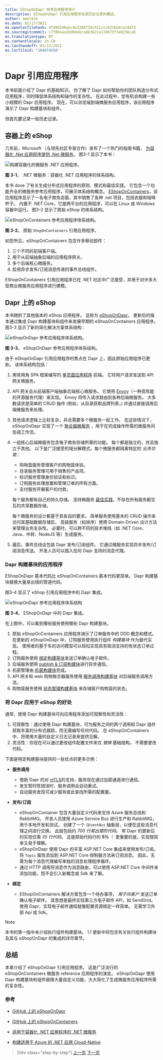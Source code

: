```yaml
---
title: EShopOnDapr 参考应用程序简介
description: EShopOnDapr 引用应用程序及其历史记录的概述。
author: amolenk
ms.date: 02/17/2021
ms.openlocfilehash: 47d99246eec8e3288738c911cccb23bb9cac8df3
ms.sourcegitcommit: c7f0beaa2bd66ebca86362ca17d673f7e8256ca6
ms.translationtype: MT
ms.contentlocale: zh-CN
ms.lasthandoff: 03/23/2021
ms.locfileid: "104874558"
---
```

# <a name="dapr-reference-application"></a>Dapr 引用应用程序

本书前面介绍了 Dapr 的基础知识。 你了解了 Dapr 如何帮助你的团队构造分布式应用程序，同时降低体系结构和操作的复杂性。 在此过程中，您有机会构建一些小规模的 Dapr 应用程序。 现在，可以浏览端到端微服务应用程序，该应用程序演示了 Dapr 构建基块和组件。

但首先要记录一些历史记录。

## <a name="eshop-on-containers"></a>容器上的 eShop

几年前，Microsoft （与领先社区专家合作）发布了一个热门的指南书籍， [为容器化 .Net 应用程序提供 .Net 微服务](https://dotnet.microsoft.com/download/e-book/microservices-architecture/pdf)。 图3-1 显示了本书：

![构建容器化的微服务 .NET 应用程序。](./media/reference-application/architecting-microservices-book.png)

**图 3-1**。 .NET 微服务：容器化 .NET 应用程序的体系结构。

本书 dove 了有关生成分布式应用程序的原则、模式和最佳实践。 它包含一个功能齐全的微服务参考应用程序，可展示体系结构概念。 [EShopOnContainers](https://github.com/dotnet-architecture/eShopOnContainers)，该应用程序显示了一名电子商务店面，其中销售了各种 .net 项目，包括衣服和咖啡杯子。  内置于 .NET Core，它是跨平台的应用程序，可以在 Linux 或 Windows 容器中运行。 图3-2 显示了原始 eShop 的体系结构。

![eShopOnContainers 参考应用程序体系结构。](./media/reference-application/eshop-on-containers.png)

**图 3-2**。 原始 `ShopOnContainers` 引用应用程序。

如您所见，eShopOnContainers 包含许多移动部件：

1. 三个不同的前端客户端。
1. 用于从前端抽象后端的应用程序网关。
1. 多个后端核心微服务。
1. 启用异步发布/订阅消息传递的事件总线组件。

EShopOnContainers 引用应用程序已在 .NET 社区中广泛接受，并用于对许多大型商业微服务应用程序进行建模。

## <a name="eshop-on-dapr"></a>Dapr 上的 eShop

本书随附了其他版本的 eShop 应用程序。 这称为 [eShopOnDapr](https://github.com/dotnet-architecture/eShopOnDapr)。 更新后的版本通过集成 Dapr 构建基块和组件来发展早期的 eShopOnContainers 应用程序。 图3-3 显示了新的简化解决方案体系结构：  

![eShopOnDapr 参考应用程序体系结构。](./media/reference-application/eshop-on-dapr.png)

**图 3-3**。 eShopOnDapr 参考应用程序体系结构。

由于 eShopOnDapr 引用应用程序的焦点在 Dapr 上，因此原始应用程序已更新。 该体系结构包括：

1. 用常用角 SPA 框架编写的 [单页面应用程序](/archive/msdn-magazine/2013/november/asp-net-single-page-applications-build-modern-responsive-web-apps-with-asp-net) 前端。 它将用户请求发送到 API 网关微服务。

1. API 网关会从前端客户端抽象后端核心微服务。 它使用 [Envoy](https://www.envoyproxy.io/)（一种高性能的开源服务代理）来实现。 Envoy 将传入请求路由到各种后端微服务。 大多数请求是简单的 CRUD 操作 (例如，从目录获取品牌列表，) 并通过直接调用后端微服务来处理。

1. 其他请求逻辑上比较复杂，并且需要多个微服务一起工作。 在这些情况下，eShopOnDapr 实现了一个 [聚合器微服务](../cloud-native/service-to-service-communication.md#service-aggregator-pattern) ，用于在完成操作所需的微服务间协调工作流。

1. 一组核心后端微服务包含电子商务存储所需的功能。 每个都是独立的，并且独立于其他。 以下是广泛接受的域分解模式，每个微服务都隔离特定的 *业务功能*：

   - 购物篮服务管理客户的购物篮体验。
   - 目录服务管理可用于销售的产品项。
   - 标识服务管理身份验证和标识。
   - 订购服务处理放置和管理订单的所有方面。
   - 支付服务开展客户的付款。

   每个服务都有自己的持久存储。 坚持微服务 [最佳实践](../cloud-native/distributed-data.md#database-per-microservice-why)，不存在所有服务都交互的共享数据存储。

   每个微服务的设计都基于其各自的要求。 简单服务使用基本的 CRUD 操作来访问其基础数据存储区。 高级服务（如排序）使用 Domain-Driven 设计方法来管理业务复杂性。 必要时，可以跨不同的技术堆栈（如 .NET Core、Java、中转、NodeJS 等）生成服务。

1. 最后，事件总线会包装 Dapr 发布/订阅组件。 它通过微服务实现异步发布/订阅消息传送。 开发人员可以插入任何 Dapr 支持的消息代理。

### <a name="application-of-dapr-building-blocks"></a>Dapr 构建基块的应用程序

EShopOnDapr 基本代码比 eShopOnContainers 基本代码更简单。 Dapr 构建基块替换大量易出错的管道代码。

图3-4 显示了 eShop 引用应用程序中的 Dapr 集成。

![eShopOnDapr 参考应用程序体系结构](./media/reference-application/eshop-on-dapr-buildingblocks.png)

**图 3-4**。 EShopOnDapr 中的 Dapr 集成。

在上图中，可以看到哪些服务使用哪些 Dapr 构建基块。

1. 原始 eShopOnContainers 应用程序演示了订单服务中的 DDD 概念和模式。 在更新的 eShopOnDapr 中，订购服务使用执行组件 *构建基块* 作为替代实现。 使用者的基于车的访问模型可以轻松实现具有取消支持的有状态订单过程。
1. 订购服务使用 [绑定构建基块](bindings.md)发送订单确认电子邮件。
1. 后端服务使用 [publish & 订阅构建块](publish-subscribe.md)进行异步通信。
1. 机密管理由 [机密构建块](secrets.md)完成。
1. API 网关和 web 购物聚合器服务使用 [服务调用构建基块](service-invocation.md) 对后端服务调用方法。
1. 购物篮服务使用 [状态管理构建基块](state-management.md) 来存储客户购物篮的状态。

### <a name="benefits-of-applying-dapr-to-eshop"></a>将 Dapr 应用于 eShop 的好处

通常，使用 Dapr 构建基块可向应用程序添加可观察性和灵活性：

1. 可观察性：通过使用 Dapr 构建基块，可为服务之间的两个调用和 Dapr 组件获取丰富的分布式跟踪，而无需编写任何代码。 在 eShopOnContainers 中，将使用大量的自定义日志记录来提供见解。
1. 灵活性：你现在可以通过更改组件配置文件来仅 *替换* 基础结构。 不需要更改代码。

下面是特定构建基块提供的一些优点的更多示例：

- **服务调用**
  - 借助 Dapr 的对 [mTLS](https://blog.cloudflare.com/introducing-tls-client-auth/)的支持，服务现在通过加密通道进行通信。
  - 发生暂时性错误时，服务调用会自动重试。
  - 自动服务发现可减少服务彼此查找所需的配置量。

- **发布/订阅**
  - eShopOnContainer 包含大量自定义代码来支持 Azure 服务总线和 RabbitMQ。 开发人员使用 Azure Service Bus 进行生产和 RabbitMQ，用于本地开发和测试。 创建了一个 `IEventBus` 抽象层，以便在这些消息代理之间进行交换。 此层包括约 *700 行易出错的代码*。 带 Dapr 的更新后的实现仅需 *35 行代码*。 这是原始代码行的 **5%** ！ 更重要的是，实现既简单又易于理解。
  - eShopOnDapr 使用 Dapr 的丰富 ASP.NET Core 集成来使用发布/订阅。 将 `Topic` 属性添加到 ASP.NET Core 控制器方法来订阅消息。 因此，无需为每个消息代理编写单独的消息处理程序循环。
  - 通过 HTTP 调用将消息作为消息路由，可以使用 ASP.NET Core 中间件来添加功能，而不会引入新概念或 Sdk 来了解。

- **绑定**
  - EShopOnContainers 解决方案包含一个待办事项， *用于向客户* 发送订单确认电子邮件。 其思想是最终实现第三方电子邮件 API，如 SendGrid。 使用 Dapr，实现电子邮件通知就像配置资源绑定一样简单。 无需学习外部 Api 或 Sdk。

> [!NOTE]
> 本书的第一版中未介绍执行组件构建基块。 1.1 更新中将包含有关执行组件构建块及其与 eShopOnDapr 的集成的详尽章节。

## <a name="summary"></a>总结

本章介绍了 eShopOnDapr 引用应用程序。 这是广泛流行的 eShopOnContainers 微服务 reference 应用程序的演变。 eShopOnDapr 使用 Dapr 构建基块和组件替换大量自定义功能，大大简化了生成微服务应用程序所需的复杂性。

### <a name="references"></a>参考

- [GitHub 上的 eShopOnDapr](https://github.com/dotnet-architecture/eShopOnDapr)

- [GitHub 上的 eShopOnContainers](https://github.com/dotnet-architecture/eShopOnContainers)

- [适用于容器化 .NET 应用程序的 .NET 微服务](https://dotnet.microsoft.com/download/e-book/microservices-architecture/pdf)

- [构建适用于 Azure 的 .NET 应用 Cloud-Native](https://dotnet.microsoft.com/download/e-book/cloud-native-azure/pdf)

> [!div class="step-by-step"]
> [上一页](getting-started.md)
> [下一页](state-management.md)
